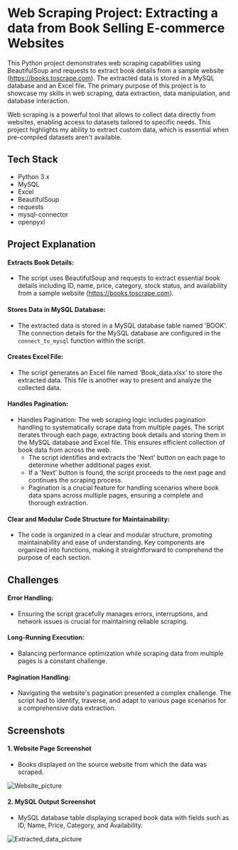 

# Web Scraping Project: Extracting a data from Book Selling E-commerce Websites

This Python project demonstrates web scraping capabilities using BeautifulSoup and requests to extract book details from a sample website (https://books.toscrape.com). The extracted data is stored in a MySQL database and an Excel file. The primary purpose of this project is to showcase my skills in web scraping, data extraction, data manipulation, and database interaction.

Web scraping is a powerful tool that allows to collect data directly from websites, enabling access to datasets tailored to specific needs. This project highlights my ability to extract custom data, which is essential when pre-compiled datasets aren't available.


## Tech Stack

- Python 3.x
- MySQL
- Excel
- BeautifulSoup
- requests
- mysql-connector
- openpyxl



## Project Explanation

#### Extracts Book Details:
- The script uses BeautifulSoup and requests to extract essential book details including ID, name, price, category, stock status, and availability from a sample website (https://books.toscrape.com).
#### Stores Data in MySQL Database:
- The extracted data is stored in a MySQL database table named 'BOOK'. The connection details for the MySQL database are configured in the `connect_to_mysql` function within the script.
#### Creates Excel File:
- The script generates an Excel file named 'Book_data.xlsx' to store the extracted data. This file is another way to present and analyze the collected data.
#### Handles Pagination:
- Handles Pagination: The web scraping logic includes pagination handling to systematically scrape data from multiple pages. The script iterates through each page, extracting book details and storing them in the MySQL database and Excel file. This ensures efficient collection of book data from across the web.
    - The script identifies and extracts the 'Next' button on each page to determine whether additional pages exist.
    - If a 'Next' button is found, the script proceeds to the next page and continues the scraping process.
    - Pagination is a crucial feature for handling scenarios where book data spans across multiple pages, ensuring a complete and thorough extraction.
#### Clear and Modular Code Structure for Maintainability:
- The code is organized in a clear and modular structure, promoting maintainability and ease of understanding. Key components are organized into functions, making it straightforward to comprehend the purpose of each section.




## Challenges


####  Error Handling: 
-  Ensuring the script gracefully manages errors, interruptions, and network issues is crucial for maintaining reliable scraping.
####  Long-Running Execution: 
-  Balancing performance optimization while scraping data from multiple pages is a constant challenge.
####  Pagination Handling: 
-  Navigating the website's pagination presented a complex challenge. The script had to identify, traverse, and adapt to various page scenarios for a comprehensive data extraction.



## Screenshots

#### 1. Website Page Screenshot
- Books displayed on the source website from which the data was scraped.

![Website_picture](https://github.com/user-attachments/assets/27411530-2df4-4301-b069-ae4d0f5f4161)

#### 2. MySQL Output Screenshot
- MySQL database table displaying scraped book data with fields such as ID, Name, Price, Category, and Availability.

![Extracted_data_picture](https://github.com/user-attachments/assets/3e344213-160b-4aa4-a4d4-3e3fe9d9d74a)


